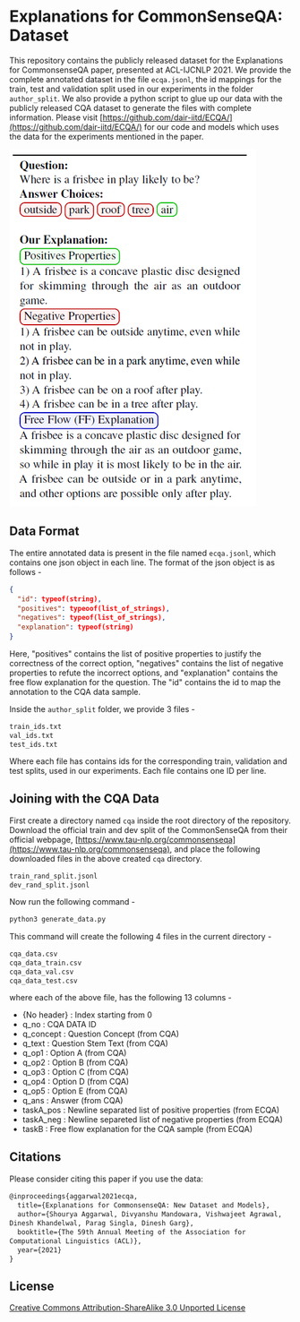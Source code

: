 # Explanations for CommonSenseQA: Dataset

This repository contains the publicly released dataset for the Explanations for CommonsenseQA paper, presented at ACL-IJCNLP 2021. We provide the complete annotated dataset in the file ```ecqa.jsonl```, the id mappings for the train, test and validation split used in our experiments in the folder ```author_split```. We also provide a python script to glue up our data with the publicly released CQA dataset to generate the files with complete information. Please visit [https://github.com/dair-iitd/ECQA/](https://github.com/dair-iitd/ECQA/) for our code and models which uses the data for the experiments mentioned in the paper.

<img src="docs/example.png">

## Data Format

The entire annotated data is present in the file named ```ecqa.jsonl```, which contains one json object in each line. The format of the json object is as follows -

```json
{
  "id": typeof(string),
  "positives": typeoof(list_of_strings),
  "negatives": typeof(list_of_strings),
  "explanation": typeof(string)
}
```

Here, "positives" contains the list of positive properties to justify the correctness of the correct option, "negatives" contains the list of negative properties to refute the incorrect options, and "explanation" contains the free flow explanation for the question. The "id" contains the id to map the annotation to the CQA data sample.

Inside the ```author_split``` folder, we provide 3 files -
```
train_ids.txt
val_ids.txt
test_ids.txt
```

Where each file has contains ids for the corresponding train, validation and test splits, used in our experiments. Each file contains one ID per line.

## Joining with the CQA Data

First create a directory named ```cqa``` inside the root directory of the repository. Download the official train and dev split of the CommonSenseQA from their official webpage, [https://www.tau-nlp.org/commonsenseqa](https://www.tau-nlp.org/commonsenseqa), and place the following downloaded files in the above created ```cqa``` directory.
```
train_rand_split.jsonl
dev_rand_split.jsonl
```

Now run the following command -

```bash
python3 generate_data.py
```

This command will create the following 4 files in the current directory -

```
cqa_data.csv
cqa_data_train.csv
cqa_data_val.csv
cqa_data_test.csv
```

where each of the above file, has the following 13 columns -

* {No header} : Index starting from 0
* q_no : CQA DATA ID
* q_concept : Question Concept (from CQA)
* q_text : Question Stem Text (from CQA)
* q_op1 : Option A (from CQA)
* q_op2 : Option B (from CQA)
* q_op3 : Option C (from CQA)
* q_op4 : Option D (from CQA)
* q_op5 : Option E (from CQA)
* q_ans : Answer (from CQA)
* taskA_pos : Newline separated list of positive properties (from ECQA)
* taskA_neg : Newline separeted list of negative properties (from ECQA)
* taskB : Free flow explanation for the CQA sample (from ECQA)

## Citations
Please consider citing this paper if you use the data:
```
@inproceedings{aggarwal2021ecqa,
  title={Explanations for CommonsenseQA: New Dataset and Models},
  author={Shourya Aggarwal, Divyanshu Mandowara, Vishwajeet Agrawal, Dinesh Khandelwal, Parag Singla, Dinesh Garg},
  booktitle={The 59th Annual Meeting of the Association for Computational Linguistics (ACL)},
  year={2021}
}
```

## License
[Creative Commons Attribution-ShareAlike 3.0 Unported License](https://creativecommons.org/licenses/by-sa/3.0/)

